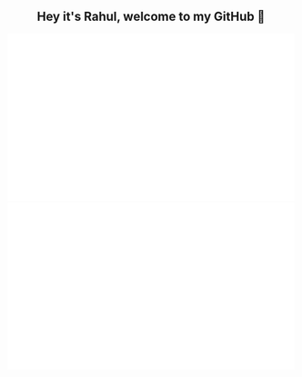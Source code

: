 <div align="center">
<h2>Hey it's Rahul, welcome to my GitHub 👋</h2>
</div>


<!--
**15dani1/15dani1** is a ✨ _special_ ✨ repository because its `README.md` (this file) appears on your GitHub profile.

Here are some ideas to get you started:

- 🔭 I’m currently working on ...
- 🌱 I’m currently learning ...
- 👯 I’m looking to collaborate on ...
- 🤔 I’m looking for help with ...
- 💬 Ask me about ...
- 📫 How to reach me: ...
- 😄 Pronouns: ...
- ⚡ Fun fact: ...
-->

<div align="center">
  <a href="https://github.com/prayujt">
    <img src="https://raw.githubusercontent.com/15dani1/github-stats/master/generated/languages.svg#gh-dark-mode-only" />
  </a>
  <a href="https://github.com/prayujt">
    <img src="https://raw.githubusercontent.com/15dani1/github-stats/master/generated/overview.svg#gh-dark-mode-only" />
  </a>
</div>
